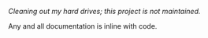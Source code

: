 *Cleaning out my hard drives; this project is not maintained.*

Any and all documentation is inline with code.
